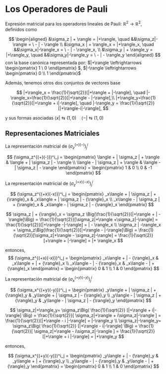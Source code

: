# Los Operadores de Pauli

Expresión matricial para los operadores lineales de Pauli: $\mathbb{R}^2 \rightarrow \mathbb{R}^2$, definidos como

$$
\begin{aligned}
&\sigma_z | + \rangle =  |+\rangle, \quad &&\sigma_z|-\rangle = \ - | - \rangle \\ 
&\sigma_x | + \rangle_x =  |+\rangle_x, \quad  &&\sigma_x|-\rangle_x = \ - | - \rangle_x, \\
&\sigma_y | + \rangle_y =  |+\rangle_y, \quad &&\sigma_y|-\rangle_y = \ - | - \rangle_y 
\end{aligned}
$$  con la base canónica representada por: $|+\rangle \leftrightarrows \begin{pmatrix} 1 \\ 0 \end{pmatrix} $,  $|-\rangle \leftrightarrows \begin{pmatrix} 0 \\ 1 \end{pmatrix}$

Además, tenemos otros dos conjuntos de vectores base

$$
|+\rangle_x = \frac{1}{\sqrt{2}}[|+\rangle + |-\rangle], \quad |-\rangle_x=\frac{1}{\sqrt{2}}[|+\rangle - |-\rangle],\\
|+\rangle_y=\frac{1}{\sqrt{2}}[|+\rangle + i|-\rangle], \quad |-\rangle_y = \frac{1}{\sqrt{2}}[|+\rangle-i|-\rangle],
$$

y sus formas asociadas $\langle x | \leftrightarrows (1, 0 ) \quad \langle - | \leftrightarrows (1, 0)$


## Representaciones Matriciales

La representación matricial de $(\sigma_z^{(+)(-)})^i_j$

$$
(\sigma_z^{(+)(-)})^i_j = 
\begin{pmatrix}
\langle + | \sigma_z | + \rangle & 
\langle + | \sigma_z | - \rangle \\
\langle - | \sigma_z | + \rangle & 
\langle - | \sigma_z | - \rangle
\end{pmatrix} = 
\begin{pmatrix}
1 & 
0 \\
0 & 
-1
\end{pmatrix}
$$

La representación matriicial de $(\sigma_z^{(+x)(-x)})^i_j$


$$
(\sigma_z^{(+x)(-x)})^i_j = 
\begin{pmatrix}
_x\langle + | \sigma_z | + {\rangle}_x & 
_x\langle + | \sigma_z | - {\rangle}_x \\
_x\langle - | \sigma_z | + {\rangle}_x & 
_x\langle - | \sigma_z | - {\rangle}_x 
\end{pmatrix} 
$$


$$
\sigma_z | + {\rangle}_x =  
\sigma_z \Big(\frac{1}{\sqrt{2}}[|+\rangle + | - \rangle]\Big) = 
\frac{1}{\sqrt{2}}[\sigma_z|+\rangle +\sigma_z|-\rangle] =
\frac{1}{\sqrt{2}}[|+\rangle -|-\rangle] =  | - \rangle_x \\
\sigma_z | -\rangle_x = 
\sigma_z\Big(\frac{1}{\sqrt{2}}[|+\rangle - |-\rangle]\Big) = 
 \frac{1}{\sqrt{2}}[\sigma_z|+\rangle - \sigma_z|-\rangle] = 
 \frac{1}{\sqrt{2}}[+\rangle + |-\rangle] = |+ \rangle_x
$$

entonces,
$$
(\sigma_z^{(+x)(-x)})^i_j = 
\begin{pmatrix}
_x\langle + |  - {\rangle}_x & 
_x\langle + |  + {\rangle}_x \\
_x\langle - |  - {\rangle}_x & 
_x\langle - |  + {\rangle}_x 
\end{pmatrix} =
\begin{pmatrix}
0 & 
1 \\
1 & 
0 
\end{pmatrix} 
$$

La representación matricial de $(\sigma_x^{(+y)(-y)})^i_j$

$$
(\sigma_x^{(+y)(-y)})^i_j  = 
\begin{pmatrix}
_y\langle + | \sigma_z | + {\rangle}_y & 
_y\langle + | \sigma_z | - {\rangle}_y \\
_y\langle - | \sigma_z | + {\rangle}_y & 
_y\langle - | \sigma_z | - {\rangle}_y 
\end{pmatrix} 
$$

$$
\sigma_z|+\rangle_y=
\sigma_z\Big( \frac{1}{\sqrt{2}} [|+\rangle + i|-\rangle] \Big) =
\frac{1}{\sqrt{2}}[ \sigma_z|+\rangle + i\sigma_z|-\rangle ] = 
\frac{1}{\sqrt{2}}[|+\rangle - i |-\rangle] = |-\rangle_y \\
\sigma_z|-\rangle_y=
\sigma_z\Big( \frac{1}{\sqrt{2}} [|+\rangle - i|-\rangle] \Big) =
\frac{1}{\sqrt{2}}[ \sigma_z|+\rangle - i\sigma_z|-\rangle ] = 
\frac{1}{\sqrt{2}}[|+\rangle + i |-\rangle] = |+\rangle_y
$$

entonces,

$$
(\sigma_x^{(+y)(-y)})^i_j  = 
\begin{pmatrix}
_y\langle + | - {\rangle}_y & 
_y\langle + | + {\rangle}_y \\
_y\langle - | - {\rangle}_y & 
_y\langle - | + {\rangle}_y 
\end{pmatrix} =
\begin{pmatrix}
0 & 
1 \\
1 & 
0 
\end{pmatrix} 
$$


